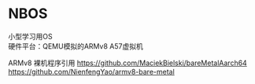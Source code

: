 # NBOS
小型学习用OS  
硬件平台：QEMU模拟的ARMv8 A57虚拟机  

ARMv8 裸机程序引用
https://github.com/MaciekBielski/bareMetalAarch64  
https://github.com/NienfengYao/armv8-bare-metal  

